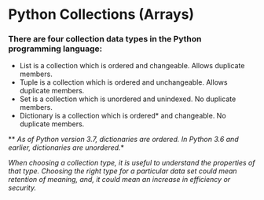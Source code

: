 # Python Collections (Arrays)
### There are four collection data types in the Python programming language:

* List is a collection which is ordered and changeable. Allows duplicate members.
* Tuple is a collection which is ordered and unchangeable. Allows duplicate members.
* Set is a collection which is unordered and unindexed. No duplicate members.
* Dictionary is a collection which is ordered* and changeable. No duplicate members.


** *As of Python version 3.7, dictionaries are ordered. In Python 3.6 and earlier, dictionaries are unordered.**

*When choosing a collection type, it is useful to understand the properties of that type. Choosing the right type for a particular data set could mean retention of meaning, and, it could mean an increase in efficiency or security.*